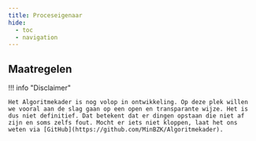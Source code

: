 ```yaml
---
title: Proceseigenaar
hide:
  - toc
  - navigation
---
```


## Maatregelen

<!-- list_maatregelen rollen/proceseigenaar no-rol no-levenscyclus no-search -->

!!! info "Disclaimer"

    Het Algoritmekader is nog volop in ontwikkeling. Op deze plek willen we vooral aan de slag gaan op een open en transparante wijze. Het is dus niet definitief. Dat betekent dat er dingen opstaan die niet af zijn en soms zelfs fout. Mocht er iets niet kloppen, laat het ons weten via [GitHub](https://github.com/MinBZK/Algoritmekader).